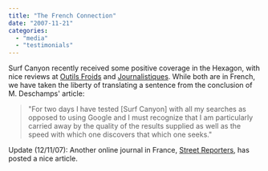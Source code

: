 ```yaml
---
title: "The French Connection"
date: "2007-11-21"
categories: 
  - "media"
  - "testimonials"
---
```


Surf Canyon recently received some positive coverage in the Hexagon, with nice reviews at [Outils Froids](http://www.outilsfroids.net/news/surf-canyon-un-service-qui-affine-vos-recherches-en-temps-reel) and [Journalistiques](http://www.journalistiques.fr/post/2007/11/21/Surf-Canyon-aiguise-la-curiosite-et-approfondit-la-recherche). While both are in French, we have taken the liberty of translating a sentence from the conclusion of M. Deschamps' article:

> "For two days I have tested \[Surf Canyon\] with all my searches as opposed to using Google and I must recognize that I am particularly carried away by the quality of the results supplied as well as the speed with which one discovers that which one seeks."

Update (12/11/07): Another online journal in France, [Street Reporters](http://www.streetreporters.net/views/537-surf-canyon), has posted a nice article.

